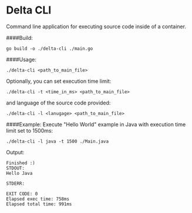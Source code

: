 # Delta CLI
Command line application for executing source code inside of a container. 

####Build:
```
go build -o ./delta-cli ./main.go
```

####Usage:
```
./delta-cli <path_to_main_file>
```

Optionally, you can set execution time limit:

```
./delta-cli -t <time_in_ms> <path_to_main_file>
```
and language of the source code provided:
```
./delta-cli -l <lanugage> <path_to_main_file>
```

####Example:
Execute "Hello World" example in Java with execution time limit set to 1500ms:
```
./delta-cli -l java -t 1500 ./Main.java
```
Output:
```
Finished :)
STDOUT:
Hello Java

STDERR:

EXIT CODE: 0
Elapsed exec time: 758ms
Elapsed total time: 991ms
```